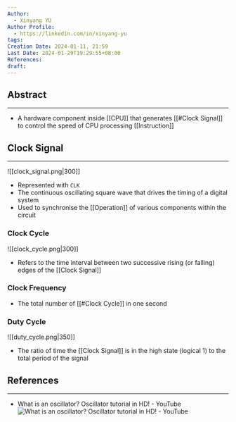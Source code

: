 ```yaml
---
Author:
  - Xinyang YU
Author Profile:
  - https://linkedin.com/in/xinyang-yu
tags: 
Creation Date: 2024-01-11, 21:59
Last Date: 2024-01-29T19:29:55+08:00
References: 
draft: 
---
```

## Abstract
---
- A hardware component inside [[CPU]] that generates [[#Clock Signal]] to control the speed of CPU processing [[Instruction]]


## Clock Signal
---
![[clock_signal.png|300]]
- Represented with `CLK`
- The continuous oscillating square wave that drives the timing of a digital system
- Used to synchronise the [[Operation]] of various components within the circuit


### Clock Cycle
![[clock_cycle.png|300]]
- Refers to the time interval between two successive rising (or falling) edges of the [[Clock Signal]]

### Clock Frequency
- The total number of [[#Clock Cycle]] in one second

### Duty Cycle
![[duty_cycle.png|350]]

- The ratio of time the [[Clock Signal]] is in the high state (logical 1) to the total period of the signal

## References
---
- What is an oscillator? Oscillator tutorial in HD! - YouTube
![What is an oscillator? Oscillator tutorial in HD! - YouTube](https://youtu.be/aJAZHPqEUKU?si=Pt-hOeXTN6z8j6Po&t=157)
